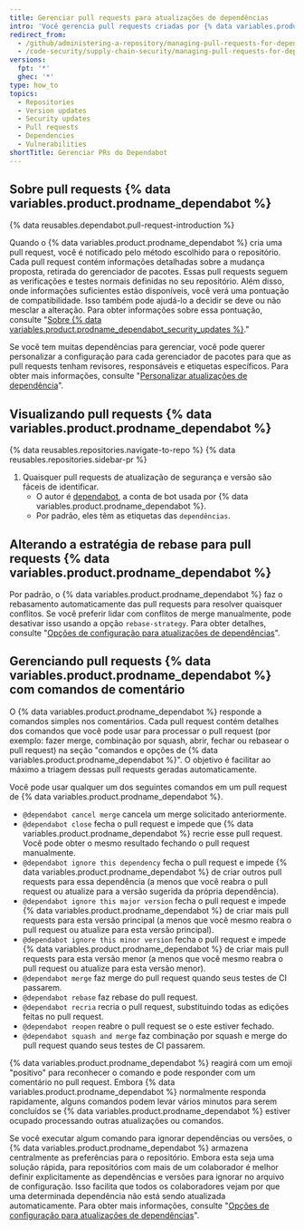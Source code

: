 ```yaml
---
title: Gerenciar pull requests para atualizações de dependências
intro: 'Você gerencia pull requests criadas por {% data variables.product.prodname_dependabot %} da mesma forma que outras pull requests, mas existem algumas opções extras.'
redirect_from:
  - /github/administering-a-repository/managing-pull-requests-for-dependency-updates
  - /code-security/supply-chain-security/managing-pull-requests-for-dependency-updates
versions:
  fpt: '*'
  ghec: '*'
type: how_to
topics:
  - Repositories
  - Version updates
  - Security updates
  - Pull requests
  - Dependencies
  - Vulnerabilities
shortTitle: Gerenciar PRs do Dependabot
---
```


## Sobre pull requests {% data variables.product.prodname_dependabot %}

{% data reusables.dependabot.pull-request-introduction %}

Quando o {% data variables.product.prodname_dependabot %} cria uma pull request, você é notificado pelo método escolhido para o repositório. Cada pull request contém informações detalhadas sobre a mudança proposta, retirada do gerenciador de pacotes. Essas pull requests seguem as verificações e testes normais definidas no seu repositório. Além disso, onde informações suficientes estão disponíveis, você verá uma pontuação de compatibilidade. Isso também pode ajudá-lo a decidir se deve ou não mesclar a alteração. Para obter informações sobre essa pontuação, consulte "[Sobre {% data variables.product.prodname_dependabot_security_updates %}](/github/managing-security-vulnerabilities/about-dependabot-security-updates)."

Se você tem muitas dependências para gerenciar, você pode querer personalizar a configuração para cada gerenciador de pacotes para que as pull requests tenham revisores, responsáveis e etiquetas específicos. Para obter mais informações, consulte "[Personalizar atualizações de dependência](/github/administering-a-repository/customizing-dependency-updates)".

## Visualizando pull requests {% data variables.product.prodname_dependabot %}

{% data reusables.repositories.navigate-to-repo %}
{% data reusables.repositories.sidebar-pr %}
1. Quaisquer pull requests de atualização de segurança e versão são fáceis de identificar.
    - O autor é [dependabot](https://github.com/dependabot), a conta de bot usada por {% data variables.product.prodname_dependabot %}.
    - Por padrão, eles têm as etiquetas das `dependências`.

## Alterando a estratégia de rebase para pull requests {% data variables.product.prodname_dependabot %}

Por padrão, o {% data variables.product.prodname_dependabot %} faz o rebasamento automaticamente das pull requests para resolver quaisquer conflitos. Se você preferir lidar com conflitos de merge manualmente, pode desativar isso usando a opção `rebase-strategy`. Para obter detalhes, consulte "[Opções de configuração para atualizações de dependências](/github/administering-a-repository/configuration-options-for-dependency-updates#rebase-strategy)".

## Gerenciando pull requests {% data variables.product.prodname_dependabot %} com comandos de comentário

O {% data variables.product.prodname_dependabot %} responde a comandos simples nos comentários. Cada pull request contém detalhes dos comandos que você pode usar para processar o pull request (por exemplo: fazer merge, combinação por squash, abrir, fechar ou rebasear o pull request) na seção "comandos e opções de {% data variables.product.prodname_dependabot %}". O objetivo é facilitar ao máximo a triagem dessas pull requests geradas automaticamente.

Você pode usar qualquer um dos seguintes comandos em um pull request de {% data variables.product.prodname_dependabot %}.

- `@dependabot cancel merge` cancela um merge solicitado anteriormente.
- `@dependabot close` fecha o pull request e impede que {% data variables.product.prodname_dependabot %} recrie esse pull request. Você pode obter o mesmo resultado fechando o pull request manualmente.
- `@dependabot ignore this dependency` fecha o pull request e impede {% data variables.product.prodname_dependabot %} de criar outros pull requests para essa dependência (a menos que você reabra o pull request ou atualize para a versão sugerida da própria dependência).
- `@dependabot ignore this major version` fecha o pull request e impede {% data variables.product.prodname_dependabot %} de criar mais pull requests para esta versão principal (a menos que você mesmo reabra o pull request ou atualize para esta versão principal).
- `@dependabot ignore this minor version` fecha o pull request e impede {% data variables.product.prodname_dependabot %} de criar mais pull requests para esta versão menor (a menos que você mesmo reabra o pull request ou atualize para esta versão menor).
- `@dependabot merge` faz merge do pull request quando seus testes de CI passarem.
- `@dependabot rebase` faz rebase do pull request.
- `@dependabot recria` recria o pull request, substituindo todas as edições feitas no pull request.
- `@dependabot reopen` reabre o pull request se o este estiver fechado.
- `@dependabot squash and merge` faz combinação por squash e merge do pull request quando seus testes de CI passarem.

{% data variables.product.prodname_dependabot %} reagirá com um emoji "positivo" para reconhecer o comando e pode responder com um comentário no pull request. Embora {% data variables.product.prodname_dependabot %} normalmente responda rapidamente, alguns comandos podem levar vários minutos para serem concluídos se {% data variables.product.prodname_dependabot %} estiver ocupado processando outras atualizações ou comandos.

Se você executar algum comando para ignorar dependências ou versões, o {% data variables.product.prodname_dependabot %} armazena centralmente as preferências para o repositório. Embora esta seja uma solução rápida, para repositórios com mais de um colaborador é melhor definir explicitamente as dependências e versões para ignorar no arquivo de configuração. Isso facilita que todos os colaboradores vejam por que uma determinada dependência não está sendo atualizada automaticamente. Para obter mais informações, consulte "[Opções de configuração para atualizações de dependências](/github/administering-a-repository/configuration-options-for-dependency-updates#ignore)".
